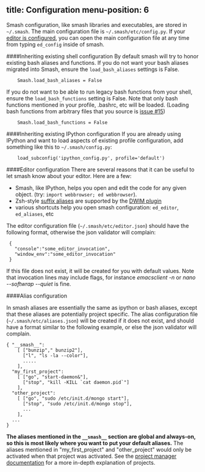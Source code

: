 title: Configuration
menu-position: 6
---

Smash configuration, like smash libraries and executables, are stored in `~/.smash`.  The main configuration file is `~/.smash/etc/config.py`.  If your [editor is configured](#editor), you can open the main configuration file at any time from typing `ed_config` inside of smash.

<a id="inheritance-shell"></a><a id="inheritance"></a>
####Inheriting existing shell configuration
By default smash will try to honor existing bash aliases and functions.  If you do not want your bash aliases migrated into Smash, ensure the `load_bash_aliases` settings is False.

~~~~{.python}
    Smash.load_bash_aliases = False
~~~~

If you do not want to be able to run legacy bash functions from your shell, ensure the `load_bash_functions` setting is False.  Note that only bash functions mentioned in your profile, .bashrc, etc will be loaded.  (Loading bash functions from arbitrary files that you source is [issue #15](https://github.com/mattvonrocketstein/smash/issues))

~~~~{.python}
    Smash.load_bash_functions = False
~~~~


<a id="inheritance-ipython"></a>
####Inheriting existing IPython configuration
If you are already using IPython and want to load aspects of existing profile configuration, add something like this to `~/.smash/config.py`:

~~~~{.python}
    load_subconfig('ipython_config.py', profile='default')
~~~~


<a id="editor"></a>
####Editor configuration
There are several reasons that it can be useful to let smash know about your editor.  Here are a few:

* Smash, like IPython, helps you open and edit the code for any given object.  (try: `import webbrowser; ed webbrowser`).
* Zsh-style [suffix aliases](plugins.html#dwim-suffix) are supported by the [DWIM plugin](plugins.html#dwim)
* various shortcuts help you open smash configuration: `ed_editor`, `ed_aliases`, etc

The editor configuration file (`~/.smash/etc/editor.json`) should have the following format, otherwise the json validator will complain:

~~~~{.json}
 {
   "console":"some_editor_invocation",
   "window_env":"some_editor_invocation"
 }
~~~~

If this file does not exist, it will be created for you with default values.  Note that invocation lines may include flags, for instance *emacsclient -n* or  *nano --softwrap --quiet* is fine.

<a id="aliases"></a>
####Alias configuration

In smash aliases are essentially the same as ipython or bash aliases, except that these aliases are potentially project specific.  The alias configuration file (`~/.smash/etc/aliases.json`) will be created if it does not exist, and should have a format similar to the following example, or else the json validator will complain.

~~~~{.json}
{ "__smash__":
    [ ["bunzip"," bunzip2"],
      ["l", "ls -la --color"],
      .....
    ],
  "my_first_project":
    [ ["go", "start-daemon&"],
      ["stop", "kill -KILL `cat daemon.pid`"]
    ],
  "other_project":
    [ ["go", "sudo /etc/init.d/mongo start"],
      ["stop", "sudo /etc/init.d/mongo stop"],
      ...
    ],
  ...
}
~~~~

**The aliases mentioned in the `__smash__` section are global and always-on, so this is most likely where you want to put your default aliases.**  The aliases mentioned in "my_first_project" and "other_project" would only be activated when that project was activated.  See the [project manager documentation](project_manager.html) for a more in-depth explanation of projects.
